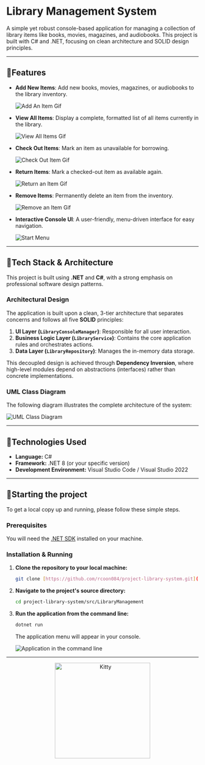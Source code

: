 # Library Management System
A simple yet robust console-based application for managing a collection of library items like books, movies, magazines, and audiobooks. This project is built with C\# and .NET, focusing on clean architecture and SOLID design principles.

---

## 🎇Features

  * **Add New Items**: Add new books, movies, magazines, or audiobooks to the library inventory.

    ![Add An Item Gif](assets/AddAnItem.gif)

  * **View All Items**: Display a complete, formatted list of all items currently in the library.

    ![View All Items Gif](assets/ViewAllItems.gif)

  * **Check Out Items**: Mark an item as unavailable for borrowing.

    ![Check Out Item Gif](assets/CheckOutItem.gif)

  * **Return Items**: Mark a checked-out item as available again.

    ![Return an Item Gif](<assets/Return an Item.gif>)

  * **Remove Items**: Permanently delete an item from the inventory.

    ![Remove an Item Gif](assets/RemoveAnItem.gif)

  * **Interactive Console UI**: A user-friendly, menu-driven interface for easy navigation.

    ![Start Menu](assets/StartMenu.png)

---

## 🎇Tech Stack & Architecture

This project is built using **.NET** and **C\#**, with a strong emphasis on professional software design patterns.

### Architectural Design

The application is built upon a clean, 3-tier architecture that separates concerns and follows all five **SOLID** principles:

1.  **UI Layer (`LibraryConsoleManager`)**: Responsible for all user interaction.
2.  **Business Logic Layer (`LibraryService`)**: Contains the core application rules and orchestrates actions.
3.  **Data Layer (`LibraryRepository`)**: Manages the in-memory data storage.

This decoupled design is achieved through **Dependency Inversion**, where high-level modules depend on abstractions (interfaces) rather than concrete implementations.

### UML Class Diagram

The following diagram illustrates the complete architecture of the system:

![UML Class Diagram](assets/UMLDiagram.drawio.png)

---

## 🎇Technologies Used

* **Language:** C#
* **Framework:** .NET 8 (or your specific version)
* **Development Environment:** Visual Studio Code / Visual Studio 2022

---

## 🎇Starting the project

To get a local copy up and running, please follow these simple steps.

### Prerequisites

You will need the [.NET SDK](https://dotnet.microsoft.com/en-us/download) installed on your machine.

### Installation & Running

1.  **Clone the repository to your local machine:**
    ```sh
    git clone [https://github.com/rcoon084/project-library-system.git](https://github.com/rcoon084/project-library-system.git)
    ```

2.  **Navigate to the project's source directory:**
    ```sh
    cd project-library-system/src/LibraryManagement
    ```

3.  **Run the application from the command line:**
    ```sh
    dotnet run
    ```
    The application menu will appear in your console.

    ![Application in the command line](assets/consoleDotnet.gif)
    

---

<p align="center">
  <img src="assets\plink-cat-plink.gif" alt="Kitty" width="250"/>
</p>
